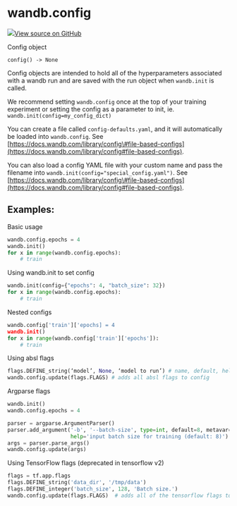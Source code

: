 # wandb.config

[![](https://www.tensorflow.org/images/GitHub-Mark-32px.png)View source on GitHub](https://www.github.com/wandb/client/tree/7bbc4a4eac8eeb2bf37a62ce519e0de61c67eadf/wandb/sdk/wandb_config.py#L23-L239)

Config object

```text
config() -> None
```

Config objects are intended to hold all of the hyperparameters associated with a wandb run and are saved with the run object when `wandb.init` is called.

We recommend setting `wandb.config` once at the top of your training experiment or setting the config as a parameter to init, ie. `wandb.init(config=my_config_dict)`

You can create a file called `config-defaults.yaml`, and it will automatically be loaded into `wandb.config`. See [https://docs.wandb.com/library/config\#file-based-configs](https://docs.wandb.com/library/config#file-based-configs).

You can also load a config YAML file with your custom name and pass the filename into `wandb.init(config="special_config.yaml")`. See [https://docs.wandb.com/library/config\#file-based-configs](https://docs.wandb.com/library/config#file-based-configs).

## Examples:

Basic usage

```python
wandb.config.epochs = 4
wandb.init()
for x in range(wandb.config.epochs):
    # train
```

Using wandb.init to set config

```python
wandb.init(config={"epochs": 4, "batch_size": 32})
for x in range(wandb.config.epochs):
    # train
```

Nested configs

```python
wandb.config['train']['epochs] = 4
wandb.init()
for x in range(wandb.config['train']['epochs']):
    # train
```

Using absl flags

```python
flags.DEFINE_string(‘model’, None, ‘model to run’) # name, default, help
wandb.config.update(flags.FLAGS) # adds all absl flags to config
```

Argparse flags

```python
wandb.init()
wandb.config.epochs = 4

parser = argparse.ArgumentParser()
parser.add_argument('-b', '--batch-size', type=int, default=8, metavar='N',
                    help='input batch size for training (default: 8)')
args = parser.parse_args()
wandb.config.update(args)
```

Using TensorFlow flags \(deprecated in tensorflow v2\)

```python
flags = tf.app.flags
flags.DEFINE_string('data_dir', '/tmp/data')
flags.DEFINE_integer('batch_size', 128, 'Batch size.')
wandb.config.update(flags.FLAGS)  # adds all of the tensorflow flags to config
```

